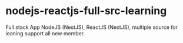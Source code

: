 # nodejs-reactjs-full-src-learning

Full stack App NodeJS (NestJS), ReactJS (NextJS), multiple source for leaning support all new member.

